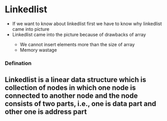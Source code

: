 # Linkedlist
<ul>
  <li>If we want to know about linkedlist first we have to know why linkedlist came into picture</li>
  <li>Linkedlist came into the picture because of drawbacks of array</li>
  <ul>
    <li>We cannot insert elements more than the size of array</li>
    <li>Memory wastage</li>
  </ul>
</ul>
<h3>Defination</h3>
<h2>Linkedlist is a linear data structure which is collection of nodes in which one node is connected to another node and the node consists of two parts, i.e., one is data part and other one is address part</h2>
